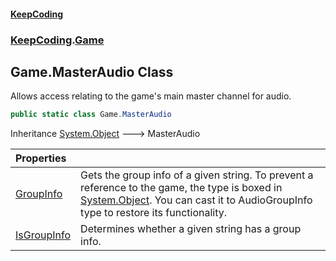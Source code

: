 #### [KeepCoding](index.md 'index')
### [KeepCoding](KeepCoding.md 'KeepCoding').[Game](Game.md 'KeepCoding.Game')
## Game.MasterAudio Class
Allows access relating to the game's main master channel for audio.  
```csharp
public static class Game.MasterAudio
```

Inheritance [System.Object](https://docs.microsoft.com/en-us/dotnet/api/System.Object 'System.Object') &#129106; MasterAudio  

| Properties | |
| :--- | :--- |
| [GroupInfo](Game.MasterAudio.GroupInfo.md 'KeepCoding.Game.MasterAudio.GroupInfo') | Gets the group info of a given string. To prevent a reference to the game, the type is boxed in [System.Object](https://docs.microsoft.com/en-us/dotnet/api/System.Object 'System.Object'). You can cast it to AudioGroupInfo type to restore its functionality.<br/> |
| [IsGroupInfo](Game.MasterAudio.IsGroupInfo.md 'KeepCoding.Game.MasterAudio.IsGroupInfo') | Determines whether a given string has a group info.<br/> |
